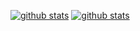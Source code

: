 [![github stats](https://github-readme-stats.vercel.app/api?username=joffrey-bion&show=prs_merged&show_icons=true&theme=transparent)](https://github.com/anuraghazra/github-readme-stats#gh-dark-mode-only)
[![github stats](https://github-readme-stats.vercel.app/api?username=joffrey-bion&show=prs_merged&show_icons=true&theme=catppuccin_latte)](https://github.com/anuraghazra/github-readme-stats#gh-light-mode-only)
